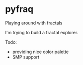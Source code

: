 # pyfraq
Playing around with fractals

I'm trying to build a fractal explorer.

Todo:
- providing nice color palette
- SMP support
